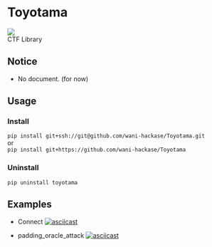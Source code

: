 
# Toyotama

![](https://img.shields.io/badge/Python-3.9.*-52307c)  
CTF Library


## Notice
* No document. (for now)

## Usage
### Install 
`pip install git+ssh://git@github.com/wani-hackase/Toyotama.git`  
or  
`pip install git+https://github.com/wani-hackase/Toyotama`   

### Uninstall
`pip uninstall toyotama`  


## Examples
* Connect
[![asciicast](https://asciinema.org/a/uNEjp2IiGu0JKJxJlyYnWabRm.svg)](https://asciinema.org/a/uNEjp2IiGu0JKJxJlyYnWabRm)

* padding\_oracle\_attack
[![asciicast](https://asciinema.org/a/j1hYdI966cmPknuGpBUMVxkAv.svg)](https://asciinema.org/a/j1hYdI966cmPknuGpBUMVxkAv)






